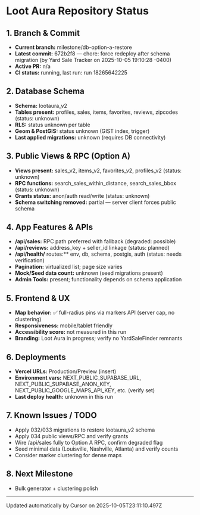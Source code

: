 # Loot Aura Repository Status

## 1. Branch & Commit
- **Current branch:** milestone/db-option-a-restore
- **Latest commit:** 672b2f8 — chore: force redeploy after schema migration (by Yard Sale Tracker on 2025-10-05 19:10:28 -0400)
- **Active PR:** n/a
- **CI status:** running, last run: run 18265642225

## 2. Database Schema
- **Schema:** lootaura_v2
- **Tables present:** profiles, sales, items, favorites, reviews, zipcodes (status: unknown)
- **RLS:** status unknown per table
- **Geom & PostGIS:** status unknown (GIST index, trigger)
- **Last applied migrations:** unknown (requires DB connectivity)

## 3. Public Views & RPC (Option A)
- **Views present:** sales_v2, items_v2, favorites_v2, profiles_v2 (status: unknown)
- **RPC functions:** search_sales_within_distance, search_sales_bbox (status: unknown)
- **Grants status:** anon/auth read/write (status: unknown)
- **Schema switching removed:** partial — server client forces public schema

## 4. App Features & APIs
- **/api/sales:** RPC path preferred with fallback (degraded: possible)
- **/api/reviews:** address_key + seller_id linkage (status: planned)
- **/api/health/** routes:** env, db, schema, postgis, auth (status: needs verification)
- **Pagination:** virtualized list; page size varies
- **Mock/Seed data count:** unknown (seed migrations present)
- **Admin Tools:** present; functionality depends on schema application

## 5. Frontend & UX
- **Map behavior:** ✅ full-radius pins via markers API (server cap, no clustering)
- **Responsiveness:** mobile/tablet friendly
- **Accessibility score:** not measured in this run
- **Branding:** Loot Aura in progress; verify no YardSaleFinder remnants

## 6. Deployments
- **Vercel URLs:** Production/Preview (insert)
- **Environment vars:** NEXT_PUBLIC_SUPABASE_URL, NEXT_PUBLIC_SUPABASE_ANON_KEY, NEXT_PUBLIC_GOOGLE_MAPS_API_KEY, etc. (verify set)
- **Last deploy health:** unknown in this run

## 7. Known Issues / TODO
- Apply 032/033 migrations to restore lootaura_v2 schema
- Apply 034 public views/RPC and verify grants
- Wire /api/sales fully to Option A RPC, confirm degraded flag
- Seed minimal data (Louisville, Nashville, Atlanta) and verify counts
- Consider marker clustering for dense maps

## 8. Next Milestone
- Bulk generator + clustering polish

---
Updated automatically by Cursor on 2025-10-05T23:11:10.497Z
